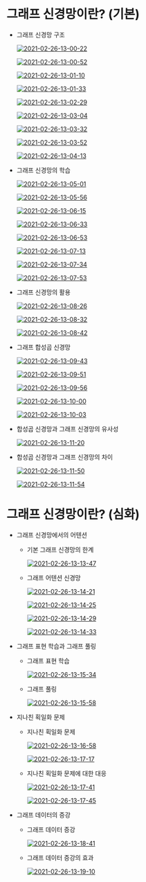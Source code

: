 # 그래프 신경망이란? (기본)

- 그래프 신경망 구조

  <a href="https://ibb.co/tBgHD0v"><img src="https://i.ibb.co/gyNrJ0f/2021-02-26-13-00-22.png" alt="2021-02-26-13-00-22" border="0"></a>

  <a href="https://ibb.co/2t4SKKT"><img src="https://i.ibb.co/tsrzCC9/2021-02-26-13-00-52.png" alt="2021-02-26-13-00-52" border="0"></a>

  <a href="https://ibb.co/SmVGyPT"><img src="https://i.ibb.co/C9VD8zd/2021-02-26-13-01-10.png" alt="2021-02-26-13-01-10" border="0"></a>

  <a href="https://ibb.co/nw37MYZ"><img src="https://i.ibb.co/TwK4M7p/2021-02-26-13-01-33.png" alt="2021-02-26-13-01-33" border="0"></a>

  <a href="https://ibb.co/3cjS3jV"><img src="https://i.ibb.co/HqbGSbR/2021-02-26-13-02-29.png" alt="2021-02-26-13-02-29" border="0"></a>

  <a href="https://ibb.co/VwcSMdD"><img src="https://i.ibb.co/41nT4cM/2021-02-26-13-03-04.png" alt="2021-02-26-13-03-04" border="0"></a>

  <a href="https://ibb.co/BrwQY5n"><img src="https://i.ibb.co/yYVZxc4/2021-02-26-13-03-32.png" alt="2021-02-26-13-03-32" border="0"></a>

  <a href="https://ibb.co/wcj3rgL"><img src="https://i.ibb.co/9ZSz3gv/2021-02-26-13-03-52.png" alt="2021-02-26-13-03-52" border="0"></a>

  <a href="https://ibb.co/WymX75v"><img src="https://i.ibb.co/YkHSJQB/2021-02-26-13-04-13.png" alt="2021-02-26-13-04-13" border="0"></a>

- 그래프 신경망의 학습

  <a href="https://ibb.co/Br3n7kW"><img src="https://i.ibb.co/mXTNYpZ/2021-02-26-13-05-01.png" alt="2021-02-26-13-05-01" border="0"></a>

  <a href="https://ibb.co/z8pwGjd"><img src="https://i.ibb.co/8zqV6Tk/2021-02-26-13-05-56.png" alt="2021-02-26-13-05-56" border="0"></a>

  <a href="https://ibb.co/54Z8rbs"><img src="https://i.ibb.co/mTpq9fh/2021-02-26-13-06-15.png" alt="2021-02-26-13-06-15" border="0"></a>

  <a href="https://ibb.co/9nQH3fB"><img src="https://i.ibb.co/D40fg6m/2021-02-26-13-06-33.png" alt="2021-02-26-13-06-33" border="0"></a>

  <a href="https://ibb.co/522r8Bj"><img src="https://i.ibb.co/0QQCMh9/2021-02-26-13-06-53.png" alt="2021-02-26-13-06-53" border="0"></a>

  <a href="https://ibb.co/pbr04XS"><img src="https://i.ibb.co/tQPmYC9/2021-02-26-13-07-13.png" alt="2021-02-26-13-07-13" border="0"></a>

  <a href="https://ibb.co/jvGD1zx"><img src="https://i.ibb.co/XZptvDd/2021-02-26-13-07-34.png" alt="2021-02-26-13-07-34" border="0"></a>

  <a href="https://ibb.co/194yCZK"><img src="https://i.ibb.co/30P6x1W/2021-02-26-13-07-53.png" alt="2021-02-26-13-07-53" border="0"></a>



- 그래프 신경망의 활용

  <a href="https://ibb.co/4Ptyy8M"><img src="https://i.ibb.co/LnRwwx6/2021-02-26-13-08-26.png" alt="2021-02-26-13-08-26" border="0"></a>

  <a href="https://ibb.co/92s3M63"><img src="https://i.ibb.co/TRmqC6q/2021-02-26-13-08-32.png" alt="2021-02-26-13-08-32" border="0"></a>

  <a href="https://ibb.co/HHfFYVj"><img src="https://i.ibb.co/gRLjw3x/2021-02-26-13-08-42.png" alt="2021-02-26-13-08-42" border="0"></a>



- 그래프 합성곱 신경망

  <a href="https://ibb.co/sVK0Zxk"><img src="https://i.ibb.co/Ny98MDQ/2021-02-26-13-09-43.png" alt="2021-02-26-13-09-43" border="0"></a>

  <a href="https://ibb.co/YZKBgpD"><img src="https://i.ibb.co/WtdvCgD/2021-02-26-13-09-51.png" alt="2021-02-26-13-09-51" border="0"></a>

  <a href="https://ibb.co/RzwhnhG"><img src="https://i.ibb.co/vZns5sC/2021-02-26-13-09-56.png" alt="2021-02-26-13-09-56" border="0"></a>

  <a href="https://ibb.co/28YW8K5"><img src="https://i.ibb.co/jVZbV4H/2021-02-26-13-10-00.png" alt="2021-02-26-13-10-00" border="0"></a>

  <a href="https://ibb.co/vYhdkCT"><img src="https://i.ibb.co/QdkHM7T/2021-02-26-13-10-03.png" alt="2021-02-26-13-10-03" border="0"></a>

  

+ 합성곱 신경망과 그래프 신경망의 유사성

  <a href="https://ibb.co/99qwNW5"><img src="https://i.ibb.co/MDR8s70/2021-02-26-13-11-20.png" alt="2021-02-26-13-11-20" border="0"></a>

- 합성곱 신경망과 그래프 신경망의 차이

  <a href="https://ibb.co/BZ8ytMj"><img src="https://i.ibb.co/58qr6Hv/2021-02-26-13-11-50.png" alt="2021-02-26-13-11-50" border="0"></a>

  <a href="https://ibb.co/zhZDTDK"><img src="https://i.ibb.co/8D9tLtF/2021-02-26-13-11-54.png" alt="2021-02-26-13-11-54" border="0"></a>

# 그래프 신경망이란? (심화)

- 그래프 신경망에서의 어텐션

  - 기본 그래프 신경망의 한계

    <a href="https://ibb.co/Qkc69tx"><img src="https://i.ibb.co/5k95TwJ/2021-02-26-13-13-47.png" alt="2021-02-26-13-13-47" border="0"></a>

  - 그래프 어텐션 신경망

    <a href="https://ibb.co/n81zWN2"><img src="https://i.ibb.co/G3Mch4w/2021-02-26-13-14-21.png" alt="2021-02-26-13-14-21" border="0"></a>

    <a href="https://ibb.co/C8TSDyJ"><img src="https://i.ibb.co/02dzvLB/2021-02-26-13-14-25.png" alt="2021-02-26-13-14-25" border="0"></a>

    <a href="https://ibb.co/s6HR40w"><img src="https://i.ibb.co/qW5j8ts/2021-02-26-13-14-29.png" alt="2021-02-26-13-14-29" border="0"></a>

    <a href="https://ibb.co/fS4wJ5Q"><img src="https://i.ibb.co/mB6WpwS/2021-02-26-13-14-33.png" alt="2021-02-26-13-14-33" border="0"></a>

- 그래프 표현 학습과 그래프 풀링

  - 그래프 표현 학습

    <a href="https://ibb.co/2FMSNsm"><img src="https://i.ibb.co/sg1CH6k/2021-02-26-13-15-34.png" alt="2021-02-26-13-15-34" border="0"></a>

  - 그래프 풀링

    <a href="https://ibb.co/rmG1xGz"><img src="https://i.ibb.co/R9pV3ps/2021-02-26-13-15-58.png" alt="2021-02-26-13-15-58" border="0"></a>

    

- 지나친 획일화 문제

  - 지나친 획일화 문제

    <a href="https://ibb.co/G0Z3FvB"><img src="https://i.ibb.co/g30F6MH/2021-02-26-13-16-58.png" alt="2021-02-26-13-16-58" border="0"></a>

    <a href="https://ibb.co/6FPvCZn"><img src="https://i.ibb.co/KWqNvG0/2021-02-26-13-17-17.png" alt="2021-02-26-13-17-17" border="0"></a>

  - 지나친 획일화 문제에 대한 대응

    <a href="https://ibb.co/bP7XQ6p"><img src="https://i.ibb.co/jTHDb87/2021-02-26-13-17-41.png" alt="2021-02-26-13-17-41" border="0"></a>

    <a href="https://ibb.co/c8LtrDp"><img src="https://i.ibb.co/WztF2gd/2021-02-26-13-17-45.png" alt="2021-02-26-13-17-45" border="0"></a>

    

- 그래프 데이터의 증강

  - 그래프 데이터 증강

    <a href="https://ibb.co/31R352M"><img src="https://i.ibb.co/jhJN9mW/2021-02-26-13-18-41.png" alt="2021-02-26-13-18-41" border="0"></a>

  - 그래프 데이터 증강의 효과

    <a href="https://ibb.co/DkLHjVq"><img src="https://i.ibb.co/0ZQRzDw/2021-02-26-13-19-10.png" alt="2021-02-26-13-19-10" border="0"></a>

    